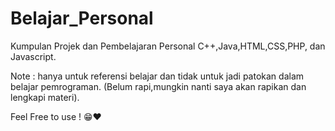 # Belajar_Personal
Kumpulan Projek dan Pembelajaran Personal C++,Java,HTML,CSS,PHP, dan Javascript.

Note : hanya untuk referensi belajar dan tidak untuk jadi patokan dalam belajar pemrograman.
(Belum rapi,mungkin nanti saya akan rapikan dan lengkapi materi).

Feel Free to use ! 😁❤
